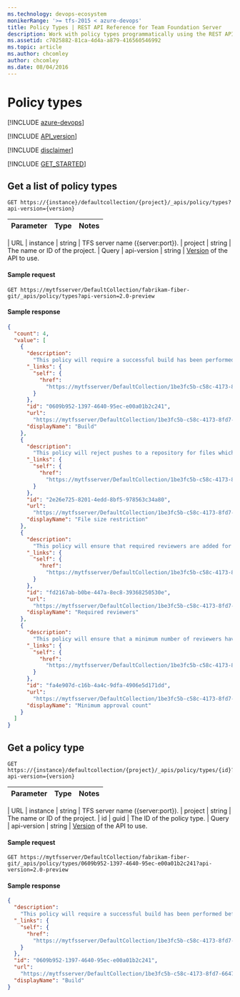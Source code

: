 ```yaml
---
ms.technology: devops-ecosystem
monikerRange: '>= tfs-2015 < azure-devops'
title: Policy Types | REST API Reference for Team Foundation Server
description: Work with policy types programmatically using the REST APIs for Team Foundation Server.
ms.assetid: c7025882-81ca-4d4a-a879-416560546992
ms.topic: article
ms.author: chcomley
author: chcomley
ms.date: 08/04/2016
---
```


# Policy types

[!INCLUDE [azure-devops](../_data/azure-devops-message.md)]

[!INCLUDE [API_version](../_data/version2-preview1.md)]

[!INCLUDE [disclaimer](../_data/disclaimer.md)]

[!INCLUDE [GET_STARTED](../_data/get-started.md)]

## Get a list of policy types

```no-highlight
GET https://{instance}/defaultcollection/{project}/_apis/policy/types?api-version={version}
```

| Parameter | Type | Notes |
| :-------- | :--- | :---- |


| URL
| instance | string | TFS server name ({server:port}).
| project | string | The name or ID of the project.
| Query
| api-version | string | [Version](../../concepts/rest-api-versioning.md) of the API to use.

#### Sample request

```
GET https://mytfsserver/DefaultCollection/fabrikam-fiber-git/_apis/policy/types?api-version=2.0-preview
```

#### Sample response

```json
{
  "count": 4,
  "value": [
    {
      "description":
        "This policy will require a successful build has been performed before updating protected refs.",
      "_links": {
        "self": {
          "href":
            "https://mytfsserver/DefaultCollection/1be3fc5b-c58c-4173-8fd7-6647d11eccd1/_apis/policy/types/0609b952-1397-4640-95ec-e00a01b2c241"
        }
      },
      "id": "0609b952-1397-4640-95ec-e00a01b2c241",
      "url":
        "https://mytfsserver/DefaultCollection/1be3fc5b-c58c-4173-8fd7-6647d11eccd1/_apis/policy/types/0609b952-1397-4640-95ec-e00a01b2c241",
      "displayName": "Build"
    },
    {
      "description":
        "This policy will reject pushes to a repository for files which exceed the specified size.",
      "_links": {
        "self": {
          "href":
            "https://mytfsserver/DefaultCollection/1be3fc5b-c58c-4173-8fd7-6647d11eccd1/_apis/policy/types/2e26e725-8201-4edd-8bf5-978563c34a80"
        }
      },
      "id": "2e26e725-8201-4edd-8bf5-978563c34a80",
      "url":
        "https://mytfsserver/DefaultCollection/1be3fc5b-c58c-4173-8fd7-6647d11eccd1/_apis/policy/types/2e26e725-8201-4edd-8bf5-978563c34a80",
      "displayName": "File size restriction"
    },
    {
      "description":
        "This policy will ensure that required reviewers are added for files with certain extensions.",
      "_links": {
        "self": {
          "href":
            "https://mytfsserver/DefaultCollection/1be3fc5b-c58c-4173-8fd7-6647d11eccd1/_apis/policy/types/fd2167ab-b0be-447a-8ec8-39368250530e"
        }
      },
      "id": "fd2167ab-b0be-447a-8ec8-39368250530e",
      "url":
        "https://mytfsserver/DefaultCollection/1be3fc5b-c58c-4173-8fd7-6647d11eccd1/_apis/policy/types/fd2167ab-b0be-447a-8ec8-39368250530e",
      "displayName": "Required reviewers"
    },
    {
      "description":
        "This policy will ensure that a minimum number of reviewers have approved a pull request before completion.",
      "_links": {
        "self": {
          "href":
            "https://mytfsserver/DefaultCollection/1be3fc5b-c58c-4173-8fd7-6647d11eccd1/_apis/policy/types/fa4e907d-c16b-4a4c-9dfa-4906e5d171dd"
        }
      },
      "id": "fa4e907d-c16b-4a4c-9dfa-4906e5d171dd",
      "url":
        "https://mytfsserver/DefaultCollection/1be3fc5b-c58c-4173-8fd7-6647d11eccd1/_apis/policy/types/fa4e907d-c16b-4a4c-9dfa-4906e5d171dd",
      "displayName": "Minimum approval count"
    }
  ]
}
```

## Get a policy type

```no-highlight
GET https://{instance}/defaultcollection/{project}/_apis/policy/types/{id}?api-version={version}
```

| Parameter | Type | Notes |
| :-------- | :--- | :---- |


| URL
| instance | string | TFS server name ({server:port}).
| project | string | The name or ID of the project.
| id | guid | The ID of the policy type.
| Query
| api-version | string | [Version](../../concepts/rest-api-versioning.md) of the API to use.

#### Sample request

```
GET https://mytfsserver/DefaultCollection/fabrikam-fiber-git/_apis/policy/types/0609b952-1397-4640-95ec-e00a01b2c241?api-version=2.0-preview
```

#### Sample response

```json
{
  "description":
    "This policy will require a successful build has been performed before updating protected refs.",
  "_links": {
    "self": {
      "href":
        "https://mytfsserver/DefaultCollection/1be3fc5b-c58c-4173-8fd7-6647d11eccd1/_apis/policy/types/0609b952-1397-4640-95ec-e00a01b2c241"
    }
  },
  "id": "0609b952-1397-4640-95ec-e00a01b2c241",
  "url":
    "https://mytfsserver/DefaultCollection/1be3fc5b-c58c-4173-8fd7-6647d11eccd1/_apis/policy/types/0609b952-1397-4640-95ec-e00a01b2c241",
  "displayName": "Build"
}
```
